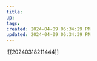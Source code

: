 ```yaml
---
title:
up: 
tags: 
created: 2024-04-09 06:34:29 PM
updated: 2024-04-09 06:34:39 PM
---
```

![[20240318211444]]